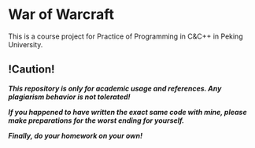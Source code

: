 # War of Warcraft

This is a course project for Practice of Programming in C&C++ in Peking University.

## !Caution!

***This repository is only for academic usage and references. Any plagiarism behavior is not tolerated!***

***If you happened to have written the exact same code with mine, please make preparations for the worst ending for yourself.***

***Finally, do your homework on your own!***